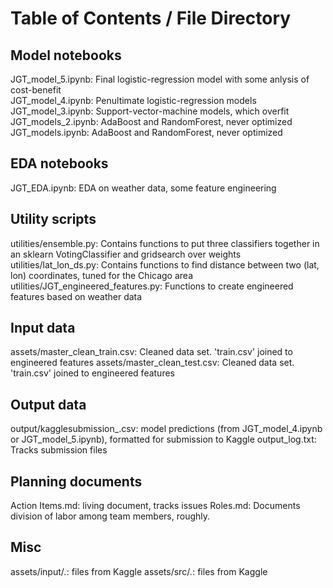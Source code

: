 # Table of Contents / File Directory


## Model notebooks

JGT_model_5.ipynb:  Final logistic-regression model with some anlysis of cost-benefit  
JGT_model_4.ipynb:  Penultimate logistic-regression models
JGT_model_3.ipynb:  Support-vector-machine models, which overfit
JGT_models_2.ipynb:  AdaBoost and RandomForest, never optimized
JGT_models.ipynb:  AdaBoost and RandomForest, never optimized


## EDA notebooks

JGT_EDA.ipynb:  EDA on weather data, some feature engineering


## Utility scripts

utilities/ensemble.py:  Contains functions to put three classifiers together in an sklearn VotingClassifier and gridsearch over weights
utilities/lat_lon_ds.py:  Contains functions to find distance between two (lat, lon) coordinates, tuned for the Chicago area
utilities/JGT_engineered_features.py:  Functions to create engineered features based on weather data


## Input data

assets/master_clean_train.csv:  Cleaned data set.  'train.csv' joined to engineered features
assets/master_clean_test.csv:  Cleaned data set.  'train.csv' joined to engineered features


## Output data

output/kagglesubmission_<date time>.csv: model predictions (from JGT_model_4.ipynb or JGT_model_5.ipynb), formatted for submission to Kaggle
output_log.txt:  Tracks submission files


## Planning documents

Action Items.md:  living document, tracks issues
Roles.md:  Documents division of labor among team members, roughly.


## Misc

assets/input/*.*: files from Kaggle
assets/src/*.*: files from Kaggle
